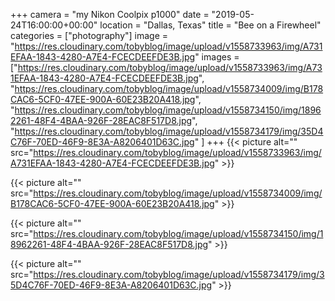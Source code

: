 +++
camera = "my Nikon Coolpix p1000"
date = "2019-05-24T16:00:00+00:00"
location = "Dallas, Texas"
title = "Bee on a Firewheel"
categories = ["photography"]
image = "https://res.cloudinary.com/tobyblog/image/upload/v1558733963/img/A731EFAA-1843-4280-A7E4-FCECDEEFDE3B.jpg"
images = ["https://res.cloudinary.com/tobyblog/image/upload/v1558733963/img/A731EFAA-1843-4280-A7E4-FCECDEEFDE3B.jpg",
"https://res.cloudinary.com/tobyblog/image/upload/v1558734009/img/B178CAC6-5CF0-47EE-900A-60E23B20A418.jpg",
"https://res.cloudinary.com/tobyblog/image/upload/v1558734150/img/18962261-48F4-4BAA-926F-28EAC8F517D8.jpg",
"https://res.cloudinary.com/tobyblog/image/upload/v1558734179/img/35D4C76F-70ED-46F9-8E3A-A8206401D63C.jpg"
]
+++
{{< picture alt="" src="https://res.cloudinary.com/tobyblog/image/upload/v1558733963/img/A731EFAA-1843-4280-A7E4-FCECDEEFDE3B.jpg" >}}
<!--more-->
{{< picture alt="" src="https://res.cloudinary.com/tobyblog/image/upload/v1558734009/img/B178CAC6-5CF0-47EE-900A-60E23B20A418.jpg" >}}

{{< picture alt="" src="https://res.cloudinary.com/tobyblog/image/upload/v1558734150/img/18962261-48F4-4BAA-926F-28EAC8F517D8.jpg" >}}

{{< picture alt="" src="https://res.cloudinary.com/tobyblog/image/upload/v1558734179/img/35D4C76F-70ED-46F9-8E3A-A8206401D63C.jpg" >}}
